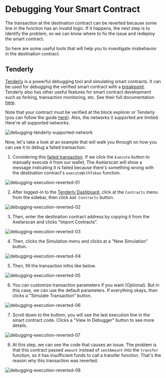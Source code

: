 # Debugging Your Smart Contract

The transaction at the destination contract can be reverted because some line in the function has an invalid logic. If it happens, the next step is to identify the problem, so we can know where to fix the issue and redeploy the smart contract.

So here are some useful tools that will help you to investigate misbehavior in the destination contract.

## Tenderly

[Tenderly](tenderly.co) is a powerful debugging tool and simulating smart contracts. It can be used for debugging the verified smart contract with a [breakpoint](https://en.wikipedia.org/wiki/Breakpoint). Tenderly also has other useful features for smart contract development such as forking, transaction monitoring, etc. See their full documentation [here](https://docs.tenderly.co/).

Note that your contract must be verified at the block explorer or Tenderly (you can follow the guide [here](https://docs.tenderly.co/monitoring/verifying-a-smart-contract)). Also, the networks it supported are limited. Here're all supported networks.

![debugging-tenderly-supported-network](/images/debugging-tenderly-supported-network.png)

Now, let's take a look at an example that will walk you through on how you can use it to debug a failed transaction.

1. Considering this [failed transaction](https://testnet.axelarscan.io/gmp/0xeaaf091c0f435447c0a84e9d8cf1bc6f6ba3b7a2e5da277dbf37911fbc364d6e). If we click the `Execute` button to manually execute it from our wallet, The Axelarscan will show a message indicating it is failed because there's something wrong with the destination contract's `executeWithToken` function.

![debugging-execution-reverted-01](/images/debugging-execution-reverted-01.png)

2. After logged-in to the [Tenderly Dashboard](https://dashboard.tenderly.co/), click at the `Contracts` menu from the sidebar, then click `Add Contracts` button.

![debugging-execution-reverted-02](/images/debugging-execution-reverted-02.png)

3. Then, enter the destination contract address by copying it from the Axelarscan and clicks "Import Contracts".

![debugging-execution-reverted-03](/images/debugging-execution-reverted-03.png)

4. Then, clicks the Simulation menu and clicks at a "New Simulation" button.

![debugging-execution-reverted-04](/images/debugging-execution-reverted-04.png)

5. Then, fill the transaction infos like below.

![debugging-execution-reverted-05](/images/debugging-execution-reverted-05.png)

6. You can customize transaction parameters if you want (Optional). But in this case, we can use the default parameters. If everything okays, then clicks a "Simulate Transaction" button.

![debugging-execution-reverted-06](/images/debugging-execution-reverted-06.png)

7. Scroll down to the buttom, you will see the last execution line in the smart contract code. Clicks a "View In Debugger" button to see more details.

![debugging-execution-reverted-07](/images/debugging-execution-reverted-07.png)

8. At this step, we can see the code that causes an issue. The problem is that this contract passed `amount` instead of `sentAmount` into the `transfer` function, so it has insufficient funds to call a transfer function. That's the reason why this transaction was reverted.

![debugging-execution-reverted-08](/images/debugging-execution-reverted-08.png)
